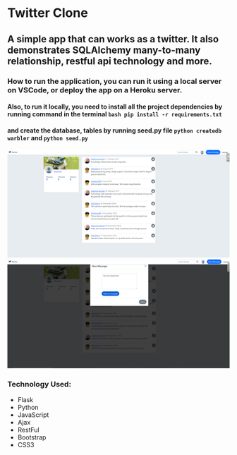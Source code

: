 # Twitter Clone

## A simple app that can works as a twitter. It also demonstrates SQLAlchemy many-to-many relationship, restful api technology and more. 
### How to run the application, you can run it using a local server on VSCode, or deploy the app on a Heroku server. 
#### Also, to run it locally, you need to install all the project dependencies by running command in the terminal ```bash pip install -r requirements.txt``` 
#### and create the database, tables by running seed.py file ```python createdb warbler``` and ```python seed.py```

<img src="https://raw.githubusercontent.com/Spartak-Belov-Floresku/img-jg/main/twitter-clone-1.png">

<img src="https://raw.githubusercontent.com/Spartak-Belov-Floresku/img-jg/main/twitter-clone-2.png">

### Technology Used:
- Flask
- Python
- JavaScript
- Ajax
- RestFul
- Bootstrap
- CSS3

